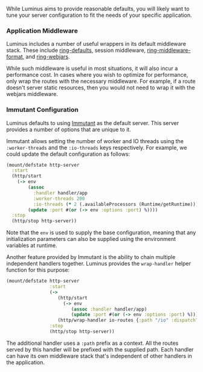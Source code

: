 While Luminus aims to provide reasonable defaults, you will likely want to tune your server configuration to fit the needs of your specific application.

### Application Middleware

Luminus includes a number of useful wrappers in its default middleware stack. These include [ring-defaults](https://github.com/ring-clojure/ring-defaults), session middleware, [ring-middleware-format](https://github.com/ngrunwald/ring-middleware-format), and [ring-webjars](https://github.com/weavejester/ring-webjars).

While such middleware is useful in most situations, it will also incur a performance cost. In cases where you wish to optimize for performance, only wrap the routes with the necessary middleware. For example, if a route doesn't server static resources, then you
would not need to wrap it with the webjars middleware.

### Immutant Configuration

Luminus defaults to using [Immutant](http://immutant.org/) as the default server. This server provides a number of options that are unique to it.

Immutant allows setting the number of worker and IO threads using the `:worker-threads` and the `:io-threads` keys respectively. For example, we could update the default configuration as follows:

```clojure
(mount/defstate http-server
  :start
  (http/start
    (-> env
        (assoc
          :handler handler/app
          :worker-threads 200
          :io-threads (* 2 (.availableProcessors (Runtime/getRuntime))))
        (update :port #(or (-> env :options :port) %))))
  :stop
  (http/stop http-server))
```

Note that the `env` is used to supply the base configuration, meaning that any initialization parameters can also be supplied
using the environment variables at runtime.

Another feature provided by Immutant is the ability to chain multiple independent handlers together. Luminus provides the `wrap-handler` helper function for this purpose:

```clojure
(mount/defstate http-server
                :start
                (->
                   (http/start
                     (-> env
                        (assoc :handler handler/app)
                        (update :port #(or (-> env :options :port) %))))
                   (http/wrap-handler io-routes {:path "/io" :dispatch? false}))
                :stop
                (http/stop http-server))
```

The additional handler uses a `:path` prefix as a context. All the routes served by this handler will be prefixed with the supplied path. Each handler can have its own middleware stack that's independent of other handlers in the application.

